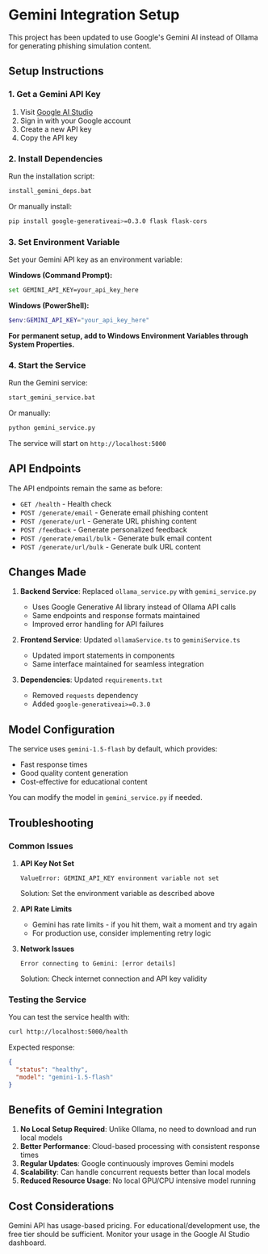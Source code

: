 # Gemini Integration Setup

This project has been updated to use Google's Gemini AI instead of Ollama for generating phishing simulation content.

## Setup Instructions

### 1. Get a Gemini API Key

1. Visit [Google AI Studio](https://makersuite.google.com/app/apikey)
2. Sign in with your Google account
3. Create a new API key
4. Copy the API key

### 2. Install Dependencies

Run the installation script:

```bash
install_gemini_deps.bat
```

Or manually install:

```bash
pip install google-generativeai>=0.3.0 flask flask-cors
```

### 3. Set Environment Variable

Set your Gemini API key as an environment variable:

**Windows (Command Prompt):**

```bash
set GEMINI_API_KEY=your_api_key_here
```

**Windows (PowerShell):**

```powershell
$env:GEMINI_API_KEY="your_api_key_here"
```

**For permanent setup, add to Windows Environment Variables through System Properties.**

### 4. Start the Service

Run the Gemini service:

```bash
start_gemini_service.bat
```

Or manually:

```bash
python gemini_service.py
```

The service will start on `http://localhost:5000`

## API Endpoints

The API endpoints remain the same as before:

- `GET /health` - Health check
- `POST /generate/email` - Generate email phishing content
- `POST /generate/url` - Generate URL phishing content
- `POST /feedback` - Generate personalized feedback
- `POST /generate/email/bulk` - Generate bulk email content
- `POST /generate/url/bulk` - Generate bulk URL content

## Changes Made

1. **Backend Service**: Replaced `ollama_service.py` with `gemini_service.py`

   - Uses Google Generative AI library instead of Ollama API calls
   - Same endpoints and response formats maintained
   - Improved error handling for API failures

2. **Frontend Service**: Updated `ollamaService.ts` to `geminiService.ts`

   - Updated import statements in components
   - Same interface maintained for seamless integration

3. **Dependencies**: Updated `requirements.txt`
   - Removed `requests` dependency
   - Added `google-generativeai>=0.3.0`

## Model Configuration

The service uses `gemini-1.5-flash` by default, which provides:

- Fast response times
- Good quality content generation
- Cost-effective for educational content

You can modify the model in `gemini_service.py` if needed.

## Troubleshooting

### Common Issues

1. **API Key Not Set**

   ```
   ValueError: GEMINI_API_KEY environment variable not set
   ```

   Solution: Set the environment variable as described above

2. **API Rate Limits**

   - Gemini has rate limits - if you hit them, wait a moment and try again
   - For production use, consider implementing retry logic

3. **Network Issues**
   ```
   Error connecting to Gemini: [error details]
   ```
   Solution: Check internet connection and API key validity

### Testing the Service

You can test the service health with:

```bash
curl http://localhost:5000/health
```

Expected response:

```json
{
  "status": "healthy",
  "model": "gemini-1.5-flash"
}
```

## Benefits of Gemini Integration

1. **No Local Setup Required**: Unlike Ollama, no need to download and run local models
2. **Better Performance**: Cloud-based processing with consistent response times
3. **Regular Updates**: Google continuously improves Gemini models
4. **Scalability**: Can handle concurrent requests better than local models
5. **Reduced Resource Usage**: No local GPU/CPU intensive model running

## Cost Considerations

Gemini API has usage-based pricing. For educational/development use, the free tier should be sufficient. Monitor your usage in the Google AI Studio dashboard.
